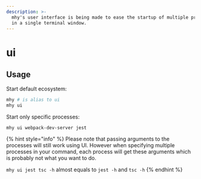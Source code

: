 ```yaml
---
description: >-
  mhy's user interface is being made to ease the startup of multiple processes
  in a single terminal window.
---
```


# ui

## Usage

Start default ecosystem:

```bash
mhy # is alias to ui
mhy ui
```

Start only specific processes:

```text
mhy ui webpack-dev-server jest
```

{% hint style="info" %}
Please note that passing arguments to the processes will still work using UI. However when specifying multiple processes in your command, each process will get these arguments which is probably not what you want to do.

`mhy ui jest tsc -h` almost equals to `jest -h` and `tsc -h`
{% endhint %}



